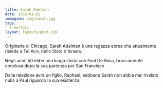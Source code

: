 ```yaml
---
title: Sarah Adelman
date: 1956-01-01
immagine: img/sarah.jpg
tags:
  - mortali
layout: layouts/post.njk
---
```


Originaria di Chicago, Sarah Adelman è una ragazza ebrea che attualmente risiede a Tel Aviv, nello Stato d'Israele.

Negli anni '50 ebbe una lunga storia con Paul De Rosa, bruscamente conclusa dopo la sua partenza per San Francisco. 

Dalla relazione avrà un figlio, Raphael, sebbene Sarah non abbia mai rivelato nulla a Paul riguardo la sua esistenza.

